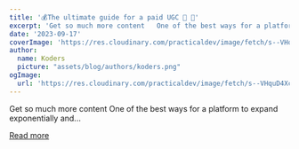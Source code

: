 ```yaml
---
title: '💰The ultimate guide for a paid UGC 💸 💸'
excerpt: 'Get so much more content   One of the best ways for a platform to expand exponentially and...'
date: '2023-09-17'
coverImage: 'https://res.cloudinary.com/practicaldev/image/fetch/s--VHquD4Xc--/c_imagga_scale,f_auto,fl_progressive,h_420,q_66,w_1000/https://dev-to-uploads.s3.amazonaws.com/uploads/articles/cjbdyt80xjt97nqg4f7j.gif'
author:
  name: Koders
  picture: "assets/blog/authors/koders.png"
ogImage:
  url: 'https://res.cloudinary.com/practicaldev/image/fetch/s--VHquD4Xc--/c_imagga_scale,f_auto,fl_progressive,h_420,q_66,w_1000/https://dev-to-uploads.s3.amazonaws.com/uploads/articles/cjbdyt80xjt97nqg4f7j.gif'
---
```


Get so much more content   One of the best ways for a platform to expand exponentially and...

[Read more](https://dev.to/github20k/the-ultimate-guide-for-a-paid-ugc-38cg)
